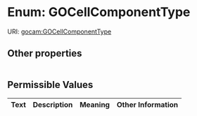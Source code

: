 
# Enum: GOCellComponentType




URI: [gocam:GOCellComponentType](http://w3id.org/ontogpt/gocam/GOCellComponentType)


## Other properties

|  |  |  |
| --- | --- | --- |

## Permissible Values

| Text | Description | Meaning | Other Information |
| :--- | :---: | :---: | ---: |

